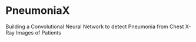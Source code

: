 # PneumoniaX
Building a Convolutional Neural Network to detect Pneumonia from Chest X-Ray Images of Patients
